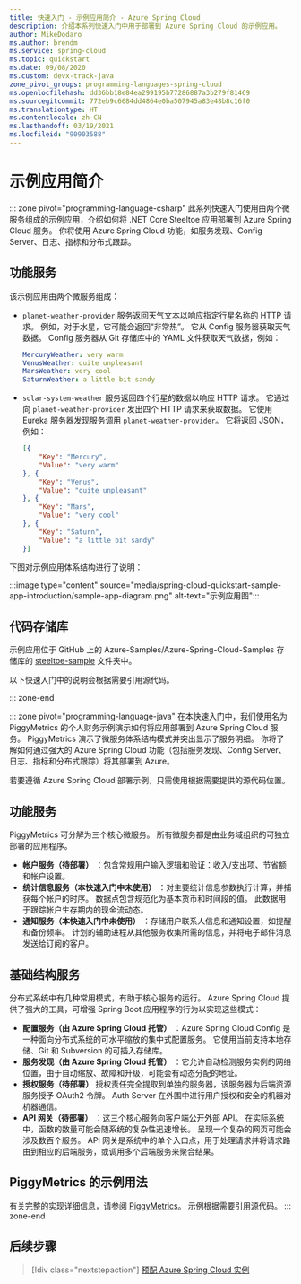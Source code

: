 ```yaml
---
title: 快速入门 - 示例应用简介 - Azure Spring Cloud
description: 介绍本系列快速入门中用于部署到 Azure Spring Cloud 的示例应用。
author: MikeDodaro
ms.author: brendm
ms.service: spring-cloud
ms.topic: quickstart
ms.date: 09/08/2020
ms.custom: devx-track-java
zone_pivot_groups: programming-languages-spring-cloud
ms.openlocfilehash: dd36bb18e84ea299195b77286887a3b279f81469
ms.sourcegitcommit: 772eb9c6684dd4864e0ba507945a83e48b8c16f0
ms.translationtype: HT
ms.contentlocale: zh-CN
ms.lasthandoff: 03/19/2021
ms.locfileid: "90903588"
---
```

# <a name="introduction-to-the-sample-app"></a>示例应用简介

::: zone pivot="programming-language-csharp"
此系列快速入门使用由两个微服务组成的示例应用，介绍如何将 .NET Core Steeltoe 应用部署到 Azure Spring Cloud 服务。 你将使用 Azure Spring Cloud 功能，如服务发现、Config Server、日志、指标和分布式跟踪。

## <a name="functional-services"></a>功能服务

该示例应用由两个微服务组成：

* `planet-weather-provider` 服务返回天气文本以响应指定行星名称的 HTTP 请求。 例如，对于水星，它可能会返回“非常热”。 它从 Config 服务器获取天气数据。 Config 服务器从 Git 存储库中的 YAML 文件获取天气数据，例如：

  ```yaml
  MercuryWeather: very warm
  VenusWeather: quite unpleasant
  MarsWeather: very cool
  SaturnWeather: a little bit sandy
  ```

* `solar-system-weather` 服务返回四个行星的数据以响应 HTTP 请求。 它通过向 `planet-weather-provider` 发出四个 HTTP 请求来获取数据。 它使用 Eureka 服务器发现服务调用 `planet-weather-provider`。 它将返回 JSON，例如：

  ```json
  [{
      "Key": "Mercury",
      "Value": "very warm"
  }, {
      "Key": "Venus",
      "Value": "quite unpleasant"
  }, {
      "Key": "Mars",
      "Value": "very cool"
  }, {
      "Key": "Saturn",
      "Value": "a little bit sandy"
  }]
  ```

下图对示例应用体系结构进行了说明：

:::image type="content" source="media/spring-cloud-quickstart-sample-app-introduction/sample-app-diagram.png" alt-text="示例应用图":::

## <a name="code-repository"></a>代码存储库

示例应用位于 GitHub 上的 Azure-Samples/Azure-Spring-Cloud-Samples 存储库的 [steeltoe-sample](https://github.com/Azure-Samples/Azure-Spring-Cloud-Samples/tree/master/steeltoe-sample) 文件夹中。

以下快速入门中的说明会根据需要引用源代码。

::: zone-end

::: zone pivot="programming-language-java"
在本快速入门中，我们使用名为 PiggyMetrics 的个人财务示例演示如何将应用部署到 Azure Spring Cloud 服务。 PiggyMetrics 演示了微服务体系结构模式并突出显示了服务明细。 你将了解如何通过强大的 Azure Spring Cloud 功能（包括服务发现、Config Server、日志、指标和分布式跟踪）将其部署到 Azure。

若要遵循 Azure Spring Cloud 部署示例，只需使用根据需要提供的源代码位置。

## <a name="functional-services"></a>功能服务

PiggyMetrics 可分解为三个核心微服务。 所有微服务都是由业务域组织的可独立部署的应用程序。

* **帐户服务（待部署）** ：包含常规用户输入逻辑和验证：收入/支出项、节省额和帐户设置。
* **统计信息服务（本快速入门中未使用）** ：对主要统计信息参数执行计算，并捕获每个帐户的时序。 数据点包含规范化为基本货币和时间段的值。 此数据用于跟踪帐户生存期内的现金流动态。
* **通知服务（本快速入门中未使用）** ：存储用户联系人信息和通知设置，如提醒和备份频率。 计划的辅助进程从其他服务收集所需的信息，并将电子邮件消息发送给订阅的客户。

## <a name="infrastructure-services"></a>基础结构服务

分布式系统中有几种常用模式，有助于核心服务的运行。 Azure Spring Cloud 提供了强大的工具，可增强 Spring Boot 应用程序的行为以实现这些模式： 

* **配置服务（由 Azure Spring Cloud 托管）** ：Azure Spring Cloud Config 是一种面向分布式系统的可水平缩放的集中式配置服务。 它使用当前支持本地存储、Git 和 Subversion 的可插入存储库。
* **服务发现（由 Azure Spring Cloud 托管）** ：它允许自动检测服务实例的网络位置，由于自动缩放、故障和升级，可能会有动态分配的地址。
* **授权服务（待部署）** 授权责任完全提取到单独的服务器，该服务器为后端资源服务授予 OAuth2 令牌。 Auth Server 在外围中进行用户授权和安全的机器对机器通信。
* **API 网关（待部署）** ：这三个核心服务向客户端公开外部 API。 在实际系统中，函数的数量可能会随系统的复杂性迅速增长。 呈现一个复杂的网页可能会涉及数百个服务。 API 网关是系统中的单个入口点，用于处理请求并将请求路由到相应的后端服务，或调用多个后端服务来聚合结果。 

## <a name="sample-usage-of-piggymetrics"></a>PiggyMetrics 的示例用法

有关完整的实现详细信息，请参阅 [PiggyMetrics](https://github.com/Azure-Samples/piggymetrics)。 示例根据需要引用源代码。
::: zone-end

## <a name="next-steps"></a>后续步骤

> [!div class="nextstepaction"]
> [预配 Azure Spring Cloud 实例](spring-cloud-quickstart-provision-service-instance.md)
